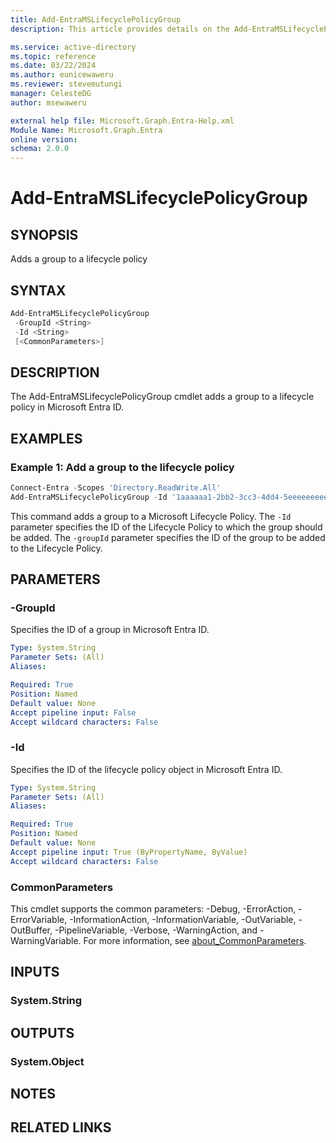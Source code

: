 ```yaml
---
title: Add-EntraMSLifecyclePolicyGroup
description: This article provides details on the Add-EntraMSLifecyclePolicyGroup command.

ms.service: active-directory
ms.topic: reference
ms.date: 03/22/2024
ms.author: eunicewaweru
ms.reviewer: stevemutungi
manager: CelesteDG
author: msewaweru

external help file: Microsoft.Graph.Entra-Help.xml
Module Name: Microsoft.Graph.Entra
online version:
schema: 2.0.0
---
```


# Add-EntraMSLifecyclePolicyGroup

## SYNOPSIS

Adds a group to a lifecycle policy

## SYNTAX

```powershell
Add-EntraMSLifecyclePolicyGroup 
 -GroupId <String> 
 -Id <String> 
 [<CommonParameters>]
```

## DESCRIPTION

The Add-EntraMSLifecyclePolicyGroup cmdlet adds a group to a lifecycle policy in Microsoft Entra ID.

## EXAMPLES

### Example 1: Add a group to the lifecycle policy

```powershell
Connect-Entra -Scopes 'Directory.ReadWrite.All'
Add-EntraMSLifecyclePolicyGroup -Id '1aaaaaa1-2bb2-3cc3-4dd4-5eeeeeeeeee5' -groupId 'hhhhhhhh-3333-5555-3333-qqqqqqqqqqqq'
```

This command adds a group to a Microsoft Lifecycle Policy. The `-Id` parameter specifies the ID of the Lifecycle Policy to which the group should be added. The `-groupId` parameter specifies the ID of the group to be added to the Lifecycle Policy.

## PARAMETERS

### -GroupId

Specifies the ID of a group in Microsoft Entra ID.

```yaml
Type: System.String
Parameter Sets: (All)
Aliases:

Required: True
Position: Named
Default value: None
Accept pipeline input: False
Accept wildcard characters: False
```

### -Id

Specifies the ID of the lifecycle policy object in Microsoft Entra ID.

```yaml
Type: System.String
Parameter Sets: (All)
Aliases:

Required: True
Position: Named
Default value: None
Accept pipeline input: True (ByPropertyName, ByValue)
Accept wildcard characters: False
```

### CommonParameters

This cmdlet supports the common parameters: -Debug, -ErrorAction, -ErrorVariable, -InformationAction, -InformationVariable, -OutVariable, -OutBuffer, -PipelineVariable, -Verbose, -WarningAction, and -WarningVariable. For more information, see [about_CommonParameters](https://go.microsoft.com/fwlink/?LinkID=113216).

## INPUTS

### System.String

## OUTPUTS

### System.Object

## NOTES

## RELATED LINKS
